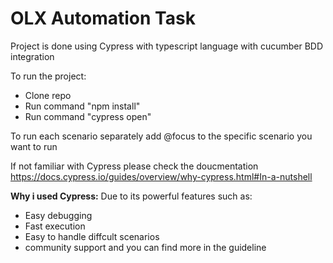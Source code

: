 # OLX Automation Task

Project is done using Cypress with typescript language with cucumber BDD integration

To run the project:
* Clone repo
* Run command "npm install"
* Run command "cypress open"

To run each scenario separately add @focus to the specific scenario you want to run

If not familiar with Cypress please check the doucmentation https://docs.cypress.io/guides/overview/why-cypress.html#In-a-nutshell

**Why i used Cypress:**
Due to its powerful features such as:
* Easy debugging 
* Fast execution
* Easy to handle diffcult scenarios
* community support 
and you can find more in the guideline





